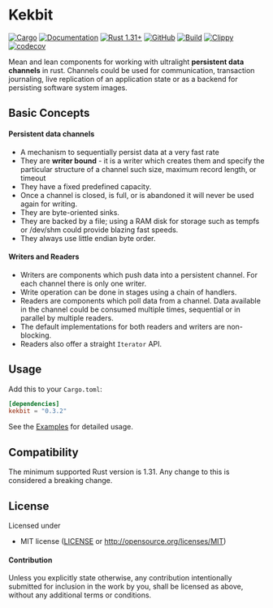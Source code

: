 # Kekbit
[![Cargo](https://img.shields.io/crates/v/kekbit.svg?color=blue)](
https://crates.io/crates/kekbit)
[![Documentation](https://docs.rs/kekbit/badge.svg)](https://docs.rs/kekbit)
[![Rust 1.31+](https://img.shields.io/badge/rust-1.31+-important.svg)](
https://www.rust-lang.org)
[![GitHub](https://img.shields.io/github/license/motoras/kekbit?color=important)](https://github.com/motoras/kekbit/blob/master/LICENSE)
[![Build](https://github.com/motoras/kekbit/workflows/Build/badge.svg)](https://github.com/motoras/kekbit/actions?query=workflow%3ABuild)
[![Clippy](https://github.com/motoras/kekbit/workflows/Clippy/badge.svg)](https://github.com/motoras/kekbit/actions?query=workflow%3AClippy)
[![codecov](https://codecov.io/gh/motoras/kekbit/branch/master/graph/badge.svg)](https://codecov.io/gh/motoras/kekbit)

Mean and lean components for working with ultralight **persistent data channels** in rust. Channels could be used for communication, transaction journaling, live replication of an application state or as a backend for persisting software system images.

## Basic Concepts

#### Persistent data channels
* A mechanism to sequentially persist data at a very fast rate
* They are **writer bound** - it is a writer which creates them and specify the particular structure of a channel such size, maximum record length, or timeout
* They have a fixed predefined capacity. 
* Once a channel is closed, is full, or is abandoned it will never be used again for writing.
* They are byte-oriented sinks.
* They are backed by a file; using a RAM disk for storage such as tempfs or /dev/shm could provide blazing fast speeds.
* They always use little endian byte order.

#### Writers and Readers
* Writers are components which push data into a persistent channel. For each channel there is only one writer.
* Write operation can be done in stages using a chain of handlers.
* Readers are components which poll data from a channel. Data available in the channel could be consumed multiple times, sequential or in parallel by multiple readers.
* The default implementations for both readers and writers are non-blocking.
* Readers also offer a straight `Iterator` API.

## Usage

Add this to your `Cargo.toml`:

```toml
[dependencies]
kekbit = "0.3.2"
```
See the [Examples](https://github.com/motoras/kekbit/blob/master/examples/README.md) for detailed usage.

## Compatibility

The minimum supported Rust version is 1.31. Any change to this is considered a breaking change.

## License

Licensed under 

 * MIT license ([LICENSE](LICENSE) or http://opensource.org/licenses/MIT)


#### Contribution

Unless you explicitly state otherwise, any contribution intentionally submitted
for inclusion in the work by you, shall be licensed as above, without any additional terms or conditions.
